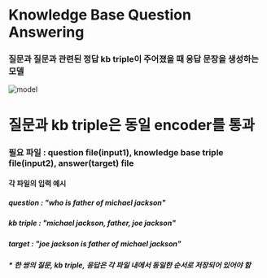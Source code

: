 # Knowledge Base Question Answering 

### 질문과 질문과 관련된 정답 kb triple이 주어졌을 때 응답 문장을 생성하는 모델
![model](https://user-images.githubusercontent.com/37574306/50127836-17510580-02b6-11e9-9773-1ab4af72af47.png)
# 질문과 kb triple은 동일 encoder를 통과

### 필요 파일 : question file(input1), knowledge base triple file(input2), answer(target) file

#### 각 파일의 입력 예시
##### question : "who is father of michael jackson"
##### kb triple : "michael jackson, father, joe jackson"
##### target : "joe jackson is father of michael jackson"
##### * 한 쌍의 질문, kb triple, 응답은 각 파일 내에서 동일한 순서로 저장되어 있어야 함

